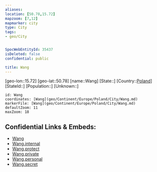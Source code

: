 ```yaml
---
aliases: 
location: [50.78,15.72]
mapzoom: [7,12] 
mapmarker: city 
type: City
tags:
- geo/City


SpocWebEntityId: 35437
isDeleted: false
confidential: public

title: Wang
---
```

[geo-lon::15.72]
[geo-lat::50.78]
[name::Wang]
[State::]
[Country::[Poland](geo/Continent/Europe/Poland.md)]
[StateId::]
[Population::]
[Unknown::]


```leaflet
id: Wang
coordinates: [Wang](geo/Continent/Europe/Poland/City/Wang.md)
markerFile: [Wang](geo/Continent/Europe/Poland/City/Wang.md)
defaultZoom: 11 
maxZoom: 18
```


## Confidential Links & Embeds: 
- [Wang](../../../../../../_public/geo/Continent/Europe/Poland/City/Wang.md) 
- [Wang.internal](../../../../../../_internal/geo/Continent/Europe/Poland/City/Wang.internal.md) 
- [Wang.protect](../../../../../../_protect/geo/Continent/Europe/Poland/City/Wang.protect.md) 
- [Wang.private](../../../../../../_private/geo/Continent/Europe/Poland/City/Wang.private.md) 
- [Wang.personal](../../../../../../_personal/geo/Continent/Europe/Poland/City/Wang.personal.md) 
- [Wang.secret](../../../../../../_secret/geo/Continent/Europe/Poland/City/Wang.secret.md) 
